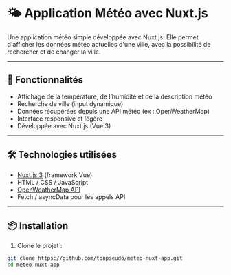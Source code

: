 ﻿# 🌤️ Application Météo avec Nuxt.js

Une application météo simple développée avec Nuxt.js. Elle permet d'afficher les données météo actuelles d'une ville, avec la possibilité de rechercher et de changer la ville.

---

## 🚀 Fonctionnalités

- Affichage de la température, de l’humidité et de la description météo
- Recherche de ville (input dynamique)
- Données récupérées depuis une API météo (ex : OpenWeatherMap)
- Interface responsive et légère
- Développée avec Nuxt.js (Vue 3)

---

## 🛠️ Technologies utilisées

- [Nuxt.js 3](https://nuxt.com/) (framework Vue)
- HTML / CSS / JavaScript
- [OpenWeatherMap API](https://openweathermap.org/api)
- Fetch / asyncData pour les appels API

---

## 📦 Installation

1. Clone le projet :
```bash
git clone https://github.com/tonpseudo/meteo-nuxt-app.git
cd meteo-nuxt-app
